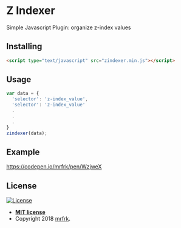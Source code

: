 # Z Indexer
Simple Javascript Plugin: organize z-index values

## Installing
```html
<script type="text/javascript" src="zindexer.min.js"></script>
```

## Usage
```javascript
var data = {
  'selector': 'z-index_value',
  'selector': 'z-index_value'
  .
  .
  .
}
zindexer(data);
```

## Example
<a href="https://codepen.io/mrfrk/pen/WzjweX" target="_blank">https://codepen.io/mrfrk/pen/WzjweX</a>

## License
[![License](http://img.shields.io/:license-mit-blue.svg?style=flat-square)](http://badges.mit-license.org)

- **[MIT license](http://opensource.org/licenses/mit-license.php)**
- Copyright 2018 <a href="http://mrfrk.com" target="_blank">mrfrk</a>.
